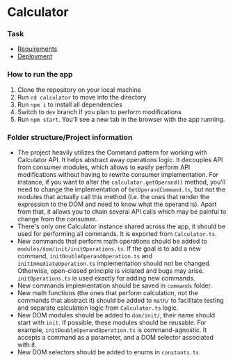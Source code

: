 # Calculator
### Task
- [Requirements](https://docs.google.com/document/d/1j8DnTnRSNoRBdYtKu3Rgk1STLso4X5Rev2-oEyxMsK8/)
- [Deployment](https://calculator-twentysixhugs.netlify.app/)

### How to run the app
1. Clone the repository on your local machine
2. Run `cd calculator` to move into the directory
3. Run `npm i` to install all dependencies
4. Switch to `dev` branch if you plan to perform modifications 
5. Run `npm start`. You'll see a new tab in the browser with the app running.

### Folder structure/Project information
- The project heavily utilizes the Command pattern for working with Calculator API. It helps abstract away operations logic. It decouples API from consumer modules, which allows to easily perform API modifications without having to rewrite consumer implementation. For instance, if you want to alter the `calculator.getOperand()` method, you'll need to change the implementation of `GetOperandCommand.ts`, but not the modules that actually call this method (I.e. the ones that render the expression to the DOM and need to know what the operand is). Apart from that, it allows you to chain several API calls which may be painful to change from the consumer.
- There's only one Calculator instance shared across the app, it should be used for performing all commands. It is exported from `Calculator.ts`.
- New commands that perform math operations should be added to `modules/dom/init/initOperations.ts`. If the goal is to add a new command, `initDoubleOperandOperation.ts` and `initImmediateOperation.ts` implementation should not be changed. Otherwise, open-closed principle is violated and bugs may arise. `initOperations.ts` is used exactly for adding new commands.
- New commands implementation should be saved in `commands` folder.
- New math functions (the ones that perform calculation, not the commands that abstract it) should be added to `math/` to facilitate testing and separate calculation logic from `Calculator.ts` logic.
- New DOM modules should be added to `dom/init/`, their name should start with `init`. If possible, these modules should be reusable. For example, `initDoubleOperandOperation.ts` is command-agnostic. It accepts a command as a parameter, and a DOM selector associated with it.
- New DOM selectors should be added to enums in `constants.ts`.
